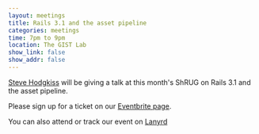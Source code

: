 ```yaml
---
layout: meetings
title: Rails 3.1 and the asset pipeline
categories: meetings
time: 7pm to 9pm
location: The GIST Lab
show_link: false
show_addr: false
---
```


[Steve Hodgkiss](http://stevehodgkiss.com/) will be giving a talk at
this month's ShRUG on Rails 3.1 and the asset pipeline.

Please sign up for a ticket on our [Eventbrite page](http://bit.ly/shrug20).

You can also attend or track our event on [Lanyrd](http://lanyrd.com/2011/shrug-20/)
